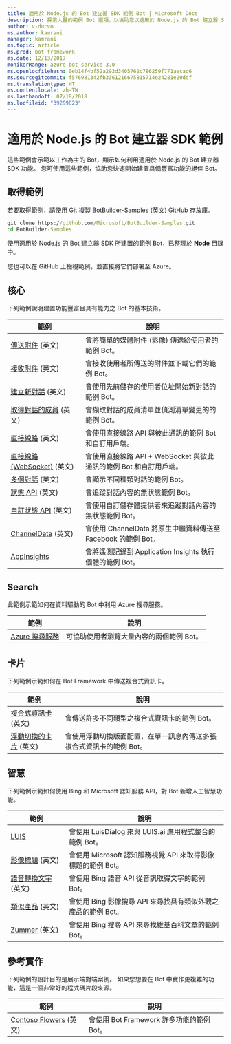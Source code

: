 ```yaml
---
title: 適用於 Node.js 的 Bot 建立器 SDK 範例 Bot | Microsoft Docs
description: 探索大量的範例 Bot 選項，以協助您以適用於 Node.js 的 Bot 建立器 SDK 開始開發 Bot。
author: v-ducvo
ms.author: kamrani
manager: kamrani
ms.topic: article
ms.prod: bot-framework
ms.date: 12/13/2017
monikerRange: azure-bot-service-3.0
ms.openlocfilehash: 0eb14f4bf52a293d3405762c786259f771aecad6
ms.sourcegitcommit: f576981342fb3361216675815714e24281e20ddf
ms.translationtype: HT
ms.contentlocale: zh-TW
ms.lasthandoff: 07/18/2018
ms.locfileid: "39299823"
---
```

# <a name="bot-builder-sdk-for-nodejs-samples"></a>適用於 Node.js 的 Bot 建立器 SDK 範例

這些範例會示範以工作為主的 Bot，顯示如何利用適用於 Node.js 的 Bot 建立器 SDK 功能。 您可使用這些範例，協助您快速開始建置具備豐富功能的絕佳 Bot。

## <a name="get-the-samples"></a>取得範例
若要取得範例，請使用 Git 複製 [BotBuilder-Samples](https://github.com/Microsoft/BotBuilder-Samples) \(英文\) GitHub 存放庫。

```cmd
git clone https://github.com/Microsoft/BotBuilder-Samples.git
cd BotBuilder-Samples
```

使用適用於 Node.js 的 Bot 建立器 SDK 所建置的範例 Bot，已整理於 **Node** 目錄中。

您也可以在 GitHub 上檢視範例，並直接將它們部署至 Azure。

## <a name="core"></a>核心
下列範例說明建置功能豐富且具有能力之 Bot 的基本技術。

範例 | 說明
------------ | ------------- 
[傳送附件](https://github.com/Microsoft/BotBuilder-Samples/tree/master/Node/core-SendAttachment) \(英文\) | 會將簡單的媒體附件 (影像) 傳送給使用者的範例 Bot。 
[接收附件](https://github.com/Microsoft/BotBuilder-Samples/tree/master/Node/core-ReceiveAttachment) \(英文\) | 會接收使用者所傳送的附件並下載它們的範例 Bot。 
[建立新對話](https://github.com/Microsoft/BotBuilder-Samples/tree/master/Node/core-CreateNewConversation) \(英文\)  | 會使用先前儲存的使用者位址開始新對話的範例 Bot。
[取得對話的成員](https://github.com/Microsoft/BotBuilder-Samples/tree/master/Node/core-GetConversationMembers) \(英文\) | 會擷取對話的成員清單並偵測清單變更的的範例 Bot。 
[直接線路](https://github.com/Microsoft/BotBuilder-Samples/tree/master/Node/core-DirectLine) \(英文\) | 會使用直接線路 API 與彼此通訊的範例 Bot 和自訂用戶端。 
[直接線路 (WebSocket)](https://github.com/Microsoft/BotBuilder-Samples/tree/master/Node/core-DirectLineWebSockets) \(英文\) | 會使用直接線路 API + WebSocket 與彼此通訊的範例 Bot 和自訂用戶端。 
[多個對話](https://github.com/Microsoft/BotBuilder-Samples/tree/master/Node/core-MultiDialogs) \(英文\) | 會顯示不同種類對話的範例 Bot。
[狀態 API](https://github.com/Microsoft/BotBuilder-Samples/tree/master/Node/core-State) \(英文\) | 會追蹤對話內容的無狀態範例 Bot。
[自訂狀態 API](https://github.com/Microsoft/BotBuilder-Samples/tree/master/Node/core-CustomState) \(英文\) | 會使用自訂儲存體提供者來追蹤對話內容的無狀態範例 Bot。
[ChannelData](https://github.com/Microsoft/BotBuilder-Samples/tree/master/Node/core-ChannelData) \(英文\) | 會使用 ChannelData 將原生中繼資料傳送至 Facebook 的範例 Bot。
[AppInsights](https://github.com/Microsoft/BotBuilder-Samples/tree/master/Node/core-AppInsights) | 會將遙測記錄到 Application Insights 執行個體的範例 Bot。

## <a name="search"></a>Search
此範例示範如何在資料驅動的 Bot 中利用 Azure 搜尋服務。

範例 | 說明
------------ | -------------
[Azure 搜尋服務](https://github.com/Microsoft/BotBuilder-Samples/tree/master/Node/demo-Search) | 可協助使用者瀏覽大量內容的兩個範例 Bot。


## <a name="cards"></a>卡片
下列範例示範如何在 Bot Framework 中傳送複合式資訊卡。

範例 | 說明
------------ | -------------
[複合式資訊卡](https://github.com/Microsoft/BotBuilder-Samples/tree/master/Node/cards-RichCards) \(英文\) | 會傳送許多不同類型之複合式資訊卡的範例 Bot。
[浮動切換的卡片](https://github.com/Microsoft/BotBuilder-Samples/tree/master/Node/cards-CarouselCards) \(英文\) | 會使用浮動切換版面配置，在單一訊息內傳送多張複合式資訊卡的範例 Bot。

## <a name="intelligence"></a>智慧
下列範例示範如何使用 Bing 和 Microsoft 認知服務 API，對 Bot 新增人工智慧功能。

範例 | 說明
------------ | -------------
[LUIS](https://github.com/Microsoft/BotBuilder-Samples/tree/master/Node/intelligence-LUIS) | 會使用 LuisDialog 來與 LUIS.ai 應用程式整合的範例 Bot。
[影像標題](https://github.com/Microsoft/BotBuilder-Samples/tree/master/Node/intelligence-ImageCaption) \(英文\) | 會使用 Microsoft 認知服務視覺 API 來取得影像標題的範例 Bot。
[語音轉換文字](https://github.com/Microsoft/BotBuilder-Samples/tree/master/Node/intelligence-SpeechToText) \(英文\)  | 會使用 Bing 語音 API 從音訊取得文字的範例 Bot。
[類似產品](https://github.com/Microsoft/BotBuilder-Samples/tree/master/Node/intelligence-SimilarProducts) \(英文\) | 會使用 Bing 影像搜尋 API 來尋找具有類似外觀之產品的範例 Bot。 
[Zummer](https://github.com/Microsoft/BotBuilder-Samples/tree/master/Node/intelligence-Zummer) \(英文\) | 會使用 Bing 搜尋 API 來尋找維基百科文章的範例 Bot。

## <a name="reference-implementation"></a>參考實作
下列範例的設計目的是展示端對端案例。 如果您想要在 Bot 中實作更複雜的功能，這是一個非常好的程式碼片段來源。


範例 | 說明
------------ | -------------
[Contoso Flowers](https://github.com/Microsoft/BotBuilder-Samples/tree/master/Node/demo-ContosoFlowers) \(英文\) | 會使用 Bot Framework 許多功能的範例 Bot。

